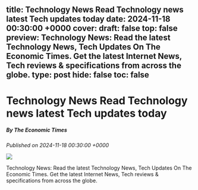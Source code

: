 title: Technology News Read Technology news latest Tech updates today
date: 2024-11-18 00:30:00 +0000
cover: 
draft: false
top: false
preview: Technology News: Read the latest Technology News, Tech Updates On The Economic Times. Get the latest Internet News, Tech reviews & specifications from across the globe.
type: post
hide: false
toc: false
---

# Technology News Read Technology news latest Tech updates today
##### By The Economic Times
_Published on 2024-11-18 00:30:00 +0000_

![](https://img.etimg.com/thumb/msid-65498029,width-672,resizemode-4/et-logo.jpg)

Technology News: Read the latest Technology News, Tech Updates On The Economic Times. Get the latest Internet News, Tech reviews & specifications from across the globe.
